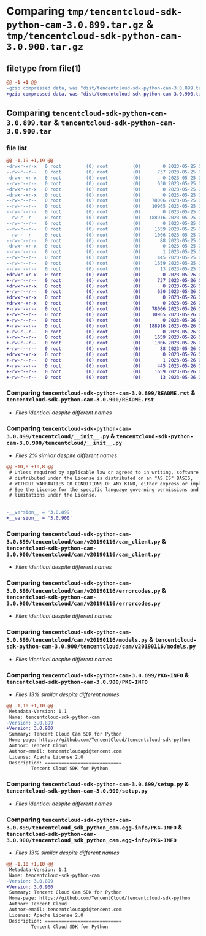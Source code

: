 # Comparing `tmp/tencentcloud-sdk-python-cam-3.0.899.tar.gz` & `tmp/tencentcloud-sdk-python-cam-3.0.900.tar.gz`

## filetype from file(1)

```diff
@@ -1 +1 @@
-gzip compressed data, was "dist/tencentcloud-sdk-python-cam-3.0.899.tar", last modified: Thu May 25 00:18:41 2023, max compression
+gzip compressed data, was "dist/tencentcloud-sdk-python-cam-3.0.900.tar", last modified: Fri May 26 02:12:05 2023, max compression
```

## Comparing `tencentcloud-sdk-python-cam-3.0.899.tar` & `tencentcloud-sdk-python-cam-3.0.900.tar`

### file list

```diff
@@ -1,19 +1,19 @@
-drwxr-xr-x   0 root         (0) root         (0)        0 2023-05-25 00:18:41.000000 tencentcloud-sdk-python-cam-3.0.899/
--rw-r--r--   0 root         (0) root         (0)      737 2023-05-25 00:18:41.000000 tencentcloud-sdk-python-cam-3.0.899/README.rst
-drwxr-xr-x   0 root         (0) root         (0)        0 2023-05-25 00:18:41.000000 tencentcloud-sdk-python-cam-3.0.899/tencentcloud/
--rw-r--r--   0 root         (0) root         (0)      630 2023-05-25 00:18:41.000000 tencentcloud-sdk-python-cam-3.0.899/tencentcloud/__init__.py
-drwxr-xr-x   0 root         (0) root         (0)        0 2023-05-25 00:18:41.000000 tencentcloud-sdk-python-cam-3.0.899/tencentcloud/cam/
-drwxr-xr-x   0 root         (0) root         (0)        0 2023-05-25 00:18:41.000000 tencentcloud-sdk-python-cam-3.0.899/tencentcloud/cam/v20190116/
--rw-r--r--   0 root         (0) root         (0)    78006 2023-05-25 00:18:41.000000 tencentcloud-sdk-python-cam-3.0.899/tencentcloud/cam/v20190116/cam_client.py
--rw-r--r--   0 root         (0) root         (0)    10965 2023-05-25 00:18:41.000000 tencentcloud-sdk-python-cam-3.0.899/tencentcloud/cam/v20190116/errorcodes.py
--rw-r--r--   0 root         (0) root         (0)        0 2023-05-25 00:18:41.000000 tencentcloud-sdk-python-cam-3.0.899/tencentcloud/cam/v20190116/__init__.py
--rw-r--r--   0 root         (0) root         (0)   188916 2023-05-25 00:18:41.000000 tencentcloud-sdk-python-cam-3.0.899/tencentcloud/cam/v20190116/models.py
--rw-r--r--   0 root         (0) root         (0)        0 2023-05-25 00:18:41.000000 tencentcloud-sdk-python-cam-3.0.899/tencentcloud/cam/__init__.py
--rw-r--r--   0 root         (0) root         (0)     1659 2023-05-25 00:18:41.000000 tencentcloud-sdk-python-cam-3.0.899/PKG-INFO
--rw-r--r--   0 root         (0) root         (0)     1006 2023-05-25 00:18:41.000000 tencentcloud-sdk-python-cam-3.0.899/setup.py
--rw-r--r--   0 root         (0) root         (0)       88 2023-05-25 00:18:41.000000 tencentcloud-sdk-python-cam-3.0.899/setup.cfg
-drwxr-xr-x   0 root         (0) root         (0)        0 2023-05-25 00:18:41.000000 tencentcloud-sdk-python-cam-3.0.899/tencentcloud_sdk_python_cam.egg-info/
--rw-r--r--   0 root         (0) root         (0)        1 2023-05-25 00:18:41.000000 tencentcloud-sdk-python-cam-3.0.899/tencentcloud_sdk_python_cam.egg-info/dependency_links.txt
--rw-r--r--   0 root         (0) root         (0)      445 2023-05-25 00:18:41.000000 tencentcloud-sdk-python-cam-3.0.899/tencentcloud_sdk_python_cam.egg-info/SOURCES.txt
--rw-r--r--   0 root         (0) root         (0)     1659 2023-05-25 00:18:41.000000 tencentcloud-sdk-python-cam-3.0.899/tencentcloud_sdk_python_cam.egg-info/PKG-INFO
--rw-r--r--   0 root         (0) root         (0)       13 2023-05-25 00:18:41.000000 tencentcloud-sdk-python-cam-3.0.899/tencentcloud_sdk_python_cam.egg-info/top_level.txt
+drwxr-xr-x   0 root         (0) root         (0)        0 2023-05-26 02:12:05.000000 tencentcloud-sdk-python-cam-3.0.900/
+-rw-r--r--   0 root         (0) root         (0)      737 2023-05-26 02:12:05.000000 tencentcloud-sdk-python-cam-3.0.900/README.rst
+drwxr-xr-x   0 root         (0) root         (0)        0 2023-05-26 02:12:05.000000 tencentcloud-sdk-python-cam-3.0.900/tencentcloud/
+-rw-r--r--   0 root         (0) root         (0)      630 2023-05-26 02:12:05.000000 tencentcloud-sdk-python-cam-3.0.900/tencentcloud/__init__.py
+drwxr-xr-x   0 root         (0) root         (0)        0 2023-05-26 02:12:05.000000 tencentcloud-sdk-python-cam-3.0.900/tencentcloud/cam/
+drwxr-xr-x   0 root         (0) root         (0)        0 2023-05-26 02:12:05.000000 tencentcloud-sdk-python-cam-3.0.900/tencentcloud/cam/v20190116/
+-rw-r--r--   0 root         (0) root         (0)    78006 2023-05-26 02:12:05.000000 tencentcloud-sdk-python-cam-3.0.900/tencentcloud/cam/v20190116/cam_client.py
+-rw-r--r--   0 root         (0) root         (0)    10965 2023-05-26 02:12:05.000000 tencentcloud-sdk-python-cam-3.0.900/tencentcloud/cam/v20190116/errorcodes.py
+-rw-r--r--   0 root         (0) root         (0)        0 2023-05-26 02:12:05.000000 tencentcloud-sdk-python-cam-3.0.900/tencentcloud/cam/v20190116/__init__.py
+-rw-r--r--   0 root         (0) root         (0)   188916 2023-05-26 02:12:05.000000 tencentcloud-sdk-python-cam-3.0.900/tencentcloud/cam/v20190116/models.py
+-rw-r--r--   0 root         (0) root         (0)        0 2023-05-26 02:12:05.000000 tencentcloud-sdk-python-cam-3.0.900/tencentcloud/cam/__init__.py
+-rw-r--r--   0 root         (0) root         (0)     1659 2023-05-26 02:12:05.000000 tencentcloud-sdk-python-cam-3.0.900/PKG-INFO
+-rw-r--r--   0 root         (0) root         (0)     1006 2023-05-26 02:12:05.000000 tencentcloud-sdk-python-cam-3.0.900/setup.py
+-rw-r--r--   0 root         (0) root         (0)       88 2023-05-26 02:12:05.000000 tencentcloud-sdk-python-cam-3.0.900/setup.cfg
+drwxr-xr-x   0 root         (0) root         (0)        0 2023-05-26 02:12:05.000000 tencentcloud-sdk-python-cam-3.0.900/tencentcloud_sdk_python_cam.egg-info/
+-rw-r--r--   0 root         (0) root         (0)        1 2023-05-26 02:12:05.000000 tencentcloud-sdk-python-cam-3.0.900/tencentcloud_sdk_python_cam.egg-info/dependency_links.txt
+-rw-r--r--   0 root         (0) root         (0)      445 2023-05-26 02:12:05.000000 tencentcloud-sdk-python-cam-3.0.900/tencentcloud_sdk_python_cam.egg-info/SOURCES.txt
+-rw-r--r--   0 root         (0) root         (0)     1659 2023-05-26 02:12:05.000000 tencentcloud-sdk-python-cam-3.0.900/tencentcloud_sdk_python_cam.egg-info/PKG-INFO
+-rw-r--r--   0 root         (0) root         (0)       13 2023-05-26 02:12:05.000000 tencentcloud-sdk-python-cam-3.0.900/tencentcloud_sdk_python_cam.egg-info/top_level.txt
```

### Comparing `tencentcloud-sdk-python-cam-3.0.899/README.rst` & `tencentcloud-sdk-python-cam-3.0.900/README.rst`

 * *Files identical despite different names*

### Comparing `tencentcloud-sdk-python-cam-3.0.899/tencentcloud/__init__.py` & `tencentcloud-sdk-python-cam-3.0.900/tencentcloud/__init__.py`

 * *Files 2% similar despite different names*

```diff
@@ -10,8 +10,8 @@
 # Unless required by applicable law or agreed to in writing, software
 # distributed under the License is distributed on an "AS IS" BASIS,
 # WITHOUT WARRANTIES OR CONDITIONS OF ANY KIND, either express or implied.
 # See the License for the specific language governing permissions and
 # limitations under the License.
 
 
-__version__ = '3.0.899'
+__version__ = '3.0.900'
```

### Comparing `tencentcloud-sdk-python-cam-3.0.899/tencentcloud/cam/v20190116/cam_client.py` & `tencentcloud-sdk-python-cam-3.0.900/tencentcloud/cam/v20190116/cam_client.py`

 * *Files identical despite different names*

### Comparing `tencentcloud-sdk-python-cam-3.0.899/tencentcloud/cam/v20190116/errorcodes.py` & `tencentcloud-sdk-python-cam-3.0.900/tencentcloud/cam/v20190116/errorcodes.py`

 * *Files identical despite different names*

### Comparing `tencentcloud-sdk-python-cam-3.0.899/tencentcloud/cam/v20190116/models.py` & `tencentcloud-sdk-python-cam-3.0.900/tencentcloud/cam/v20190116/models.py`

 * *Files identical despite different names*

### Comparing `tencentcloud-sdk-python-cam-3.0.899/PKG-INFO` & `tencentcloud-sdk-python-cam-3.0.900/PKG-INFO`

 * *Files 13% similar despite different names*

```diff
@@ -1,10 +1,10 @@
 Metadata-Version: 1.1
 Name: tencentcloud-sdk-python-cam
-Version: 3.0.899
+Version: 3.0.900
 Summary: Tencent Cloud Cam SDK for Python
 Home-page: https://github.com/TencentCloud/tencentcloud-sdk-python
 Author: Tencent Cloud
 Author-email: tencentcloudapi@tencent.com
 License: Apache License 2.0
 Description: ============================
         Tencent Cloud SDK for Python
```

### Comparing `tencentcloud-sdk-python-cam-3.0.899/setup.py` & `tencentcloud-sdk-python-cam-3.0.900/setup.py`

 * *Files identical despite different names*

### Comparing `tencentcloud-sdk-python-cam-3.0.899/tencentcloud_sdk_python_cam.egg-info/PKG-INFO` & `tencentcloud-sdk-python-cam-3.0.900/tencentcloud_sdk_python_cam.egg-info/PKG-INFO`

 * *Files 13% similar despite different names*

```diff
@@ -1,10 +1,10 @@
 Metadata-Version: 1.1
 Name: tencentcloud-sdk-python-cam
-Version: 3.0.899
+Version: 3.0.900
 Summary: Tencent Cloud Cam SDK for Python
 Home-page: https://github.com/TencentCloud/tencentcloud-sdk-python
 Author: Tencent Cloud
 Author-email: tencentcloudapi@tencent.com
 License: Apache License 2.0
 Description: ============================
         Tencent Cloud SDK for Python
```


